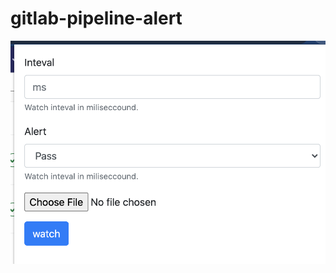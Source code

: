 # gitlab-pipeline-alert

![alt text](https://github.com/nawajar/gitlab-pipeline-alert/blob/master/screen_01.png?raw=true)
